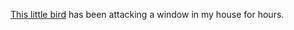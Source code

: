 <a href="https://www.youtube.com/watch?v=an3mjntoUgk">This little bird</a> has been attacking a window in my house for hours. 
